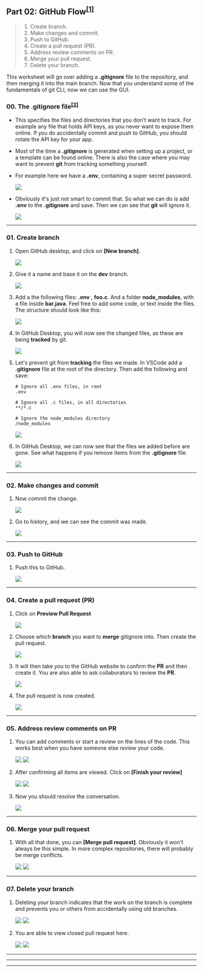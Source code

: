 ## Part 02: GitHub Flow<sup>[[1]][_ref_01]</sup>
> 1. Create branch.
> 2. Make changes and commit.
> 3. Push to GitHub.
> 4. Create a pull request (PR).
> 5. Address review comments on PR.
> 6. Merge your pull request.
> 7. Delete your branch.

This worksheet will go over adding a **.gitignore** file to the repository, and then merging it into the main branch. Now that you understand some of the fundamentals of git CLI, now we can use the GUI.

### 00. The .gitignore file<sup>[[2]][_ref_02]</sup>
- This specifies the files and directories that you don't want to track. For example any file that holds API keys, as you never want to expose them online. If you do accidentally commit and push to GitHub, you should rotate the API key for your app.
- Most of the time a **.gitignore** is generated when setting up a project, or a template can be found online. There is also the case where you may want to prevent **git** from tracking something yourself.
- For example here we have a **.env**, containing a super secret password.

    ![][01]

- Obviously it's just not smart to commit that. So what we can do is add **.env** to the **.gitignore** and save. Then we can see that **git** will ignore it.

    ![][02]

--------------------------------------------------

### 01. Create branch

1. Open GitHub desktop, and click on **[New branch]**.

    ![][03]

1. Give it a name and base it on the **dev** branch.

    ![][04]

1. Add a the following files: **.env** , **foo.c**. And a folder **node_modules**, with a file inside **bar.java**. Feel free to add some code, or text inside the files. The structure should look like this:

    ![][05]

1. In GitHub Desktop, you will now see the changed files, as these are being **tracked** by git.

    ![][06]

1. Let's prevent git from **tracking** the files we made. In VSCode add a **.gitignore** file at the root of the directory. Then add the following and save:

    ```
    # Ignore all .env files, in root
    .env

    # Ignore all .c files, in all directories
    **/*.c

    # Ignore the node_modules directory
    /node_modules
    ```

    ![][07]

1. In GitHub Desktop, we can now see that the files we added before are gone. See what happens if you remove items from the **.gitignore** file.

    ![][08]

--------------------------------------------------

### 02. Make changes and commit

1. Now commit the change.

    ![][09]

1. Go to history, and we can see the commit was made.

    ![][10]

--------------------------------------------------

### 03. Push to GitHub

1. Push this to GitHub.

    ![][11]

--------------------------------------------------

### 04. Create a pull request (PR)

1. Click on **Preview Pull Request**

    ![][12]

1. Choose which **branch** you want to **merge** gitignore into. Then create the pull request.

    ![][13]

1. It will then take you to the GitHub website to confirm the **PR** and then create it. You are also able to ask collaborators to review the **PR**.

    ![][14]

1. The pull request is now created.

    ![][15]

--------------------------------------------------

### 05. Address review comments on PR

1. You can add comments or start a review on the lines of the code. This works best when you have someone else review your code.

    ![][16]
    ![][17]

1. After confirming all items are viewed. Click on **[Finish your review]**

    ![][18]
    ![][19]

1. Now you should resolve the conversation.

    ![][20]

--------------------------------------------------

### 06. Merge your pull request

1. With all that done, you can **[Merge pull request]**. Obviously it won't always be this simple. In more complex repositories, there will probably be merge conflicts.

    ![][21]
    ![][22]

--------------------------------------------------

### 07. Delete your branch

1. Deleting your branch indicates that the work on the branch is complete and prevents you or others from accidentally using old branches.

    ![][23]
    ![][24]

1. You are able to view closed pull request here.

    ![][25]
    ![][26]

--------------------------------------------------
--------------------------------------------------
--------------------------------------------------

[_ref_01]: https://docs.github.com/en/get-started/using-github/github-flow
[_ref_02]: https://git-scm.com/docs/gitignore/en

[01]: ../images/_02_github_flow/01.png
[02]: ../images/_02_github_flow/02.png
[03]: ../images/_02_github_flow/03.png
[04]: ../images/_02_github_flow/04.png
[05]: ../images/_02_github_flow/05.png
[06]: ../images/_02_github_flow/06.png
[07]: ../images/_02_github_flow/07.png
[08]: ../images/_02_github_flow/08.png
[09]: ../images/_02_github_flow/09.png
[10]: ../images/_02_github_flow/10.png
[11]: ../images/_02_github_flow/11.png
[12]: ../images/_02_github_flow/12.png
[13]: ../images/_02_github_flow/13.png
[14]: ../images/_02_github_flow/14.png
[15]: ../images/_02_github_flow/15.png
[16]: ../images/_02_github_flow/16.png
[17]: ../images/_02_github_flow/17.png
[18]: ../images/_02_github_flow/18.png
[19]: ../images/_02_github_flow/19.png
[20]: ../images/_02_github_flow/20.png

[21]: ../images/_02_github_flow/21.png
[22]: ../images/_02_github_flow/22.png
[23]: ../images/_02_github_flow/23.png
[24]: ../images/_02_github_flow/24.png
[25]: ../images/_02_github_flow/25.png
[26]: ../images/_02_github_flow/26.png
